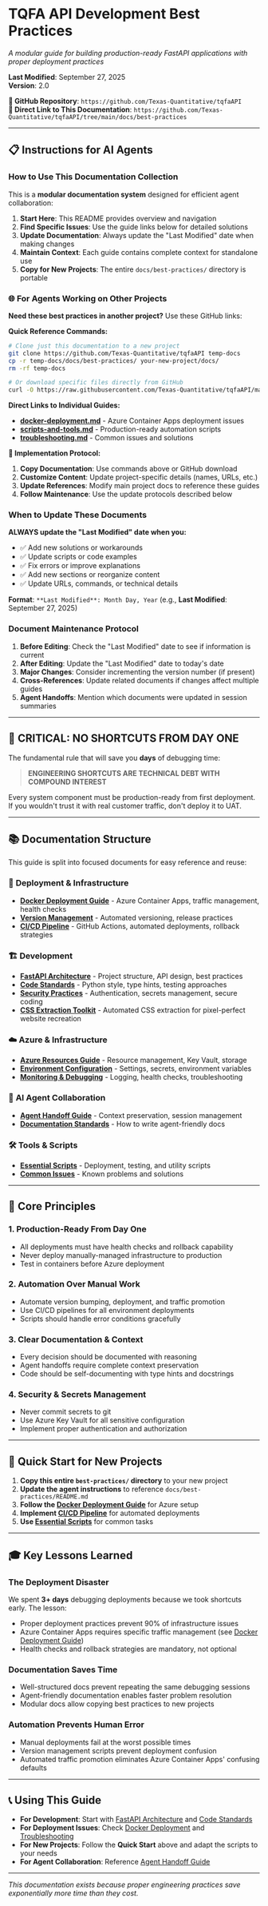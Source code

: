 # TQFA API Development Best Practices

*A modular guide for building production-ready FastAPI applications with proper deployment practices*

**Last Modified**: September 27, 2025  
**Version**: 2.0

**🔗 GitHub Repository**: `https://github.com/Texas-Quantitative/tqfaAPI`  
**📂 Direct Link to This Documentation**: `https://github.com/Texas-Quantitative/tqfaAPI/tree/main/docs/best-practices`

---

## 📋 **Instructions for AI Agents**

### **How to Use This Documentation Collection**

This is a **modular documentation system** designed for efficient agent collaboration:

1. **Start Here**: This README provides overview and navigation
2. **Find Specific Issues**: Use the guide links below for detailed solutions
3. **Update Documentation**: Always update the "Last Modified" date when making changes
4. **Maintain Context**: Each guide contains complete context for standalone use
5. **Copy for New Projects**: The entire `docs/best-practices/` directory is portable

### **🌐 For Agents Working on Other Projects**

**Need these best practices in another project?** Use these GitHub links:

**Quick Reference Commands:**
```bash
# Clone just this documentation to a new project
git clone https://github.com/Texas-Quantitative/tqfaAPI temp-docs
cp -r temp-docs/docs/best-practices/ your-new-project/docs/
rm -rf temp-docs

# Or download specific files directly from GitHub
curl -O https://raw.githubusercontent.com/Texas-Quantitative/tqfaAPI/main/docs/best-practices/docker-deployment.md
```

**Direct Links to Individual Guides:**
- **[docker-deployment.md](https://github.com/Texas-Quantitative/tqfaAPI/blob/main/docs/best-practices/docker-deployment.md)** - Azure Container Apps deployment issues
- **[scripts-and-tools.md](https://github.com/Texas-Quantitative/tqfaAPI/blob/main/docs/best-practices/scripts-and-tools.md)** - Production-ready automation scripts
- **[troubleshooting.md](https://github.com/Texas-Quantitative/tqfaAPI/blob/main/docs/best-practices/troubleshooting.md)** - Common issues and solutions

**🔧 Implementation Protocol:**
1. **Copy Documentation**: Use commands above or GitHub download
2. **Customize Content**: Update project-specific details (names, URLs, etc.)
3. **Update References**: Modify main project docs to reference these guides
4. **Follow Maintenance**: Use the update protocols described below

### **When to Update These Documents**

**ALWAYS update the "Last Modified" date when you:**
- ✅ Add new solutions or workarounds
- ✅ Update scripts or code examples  
- ✅ Fix errors or improve explanations
- ✅ Add new sections or reorganize content
- ✅ Update URLs, commands, or technical details

**Format**: `**Last Modified**: Month Day, Year` (e.g., **Last Modified**: September 27, 2025)

### **Document Maintenance Protocol**

1. **Before Editing**: Check the "Last Modified" date to see if information is current
2. **After Editing**: Update the "Last Modified" date to today's date
3. **Major Changes**: Consider incrementing the version number (if present)
4. **Cross-References**: Update related documents if changes affect multiple guides
5. **Agent Handoffs**: Mention which documents were updated in session summaries

---

## 🚨 **CRITICAL: NO SHORTCUTS FROM DAY ONE**

The fundamental rule that will save you **days** of debugging time:

> **ENGINEERING SHORTCUTS ARE TECHNICAL DEBT WITH COMPOUND INTEREST**

Every system component must be production-ready from first deployment. If you wouldn't trust it with real customer traffic, don't deploy it to UAT.

---

## 📚 **Documentation Structure**

This guide is split into focused documents for easy reference and reuse:

### 🚀 **Deployment & Infrastructure**
- **[Docker Deployment Guide](./docker-deployment.md)** - Azure Container Apps, traffic management, health checks
- **[Version Management](./version-management.md)** - Automated versioning, release practices  
- **[CI/CD Pipeline](./cicd-pipeline.md)** - GitHub Actions, automated deployments, rollback strategies

### 🏗️ **Development**
- **[FastAPI Architecture](./fastapi-architecture.md)** - Project structure, API design, best practices
- **[Code Standards](./code-standards.md)** - Python style, type hints, testing approaches
- **[Security Practices](./security.md)** - Authentication, secrets management, secure coding
- **[CSS Extraction Toolkit](./css-extraction-toolkit.md)** - Automated CSS extraction for pixel-perfect website recreation

### ☁️ **Azure & Infrastructure**
- **[Azure Resources Guide](./azure-resources.md)** - Resource management, Key Vault, storage
- **[Environment Configuration](./environment-config.md)** - Settings, secrets, environment variables
- **[Monitoring & Debugging](./monitoring.md)** - Logging, health checks, troubleshooting

### 🤖 **AI Agent Collaboration**
- **[Agent Handoff Guide](./agent-handoff.md)** - Context preservation, session management
- **[Documentation Standards](./documentation-standards.md)** - How to write agent-friendly docs

### 🛠️ **Tools & Scripts**
- **[Essential Scripts](./scripts-and-tools.md)** - Deployment, testing, and utility scripts
- **[Common Issues](./troubleshooting.md)** - Known problems and solutions

---

## 🎯 **Core Principles**

### **1. Production-Ready From Day One**
- All deployments must have health checks and rollback capability
- Never deploy manually-managed infrastructure to production
- Test in containers before Azure deployment

### **2. Automation Over Manual Work**  
- Automate version bumping, deployment, and traffic promotion
- Use CI/CD pipelines for all environment deployments
- Scripts should handle error conditions gracefully

### **3. Clear Documentation & Context**
- Every decision should be documented with reasoning
- Agent handoffs require complete context preservation
- Code should be self-documenting with type hints and docstrings

### **4. Security & Secrets Management**
- Never commit secrets to git
- Use Azure Key Vault for all sensitive configuration
- Implement proper authentication and authorization

---

## 🚀 **Quick Start for New Projects**

1. **Copy this entire `best-practices/` directory** to your new project
2. **Update the agent instructions** to reference `docs/best-practices/README.md`
3. **Follow the [Docker Deployment Guide](./docker-deployment.md)** for Azure setup
4. **Implement [CI/CD Pipeline](./cicd-pipeline.md)** for automated deployments
5. **Use [Essential Scripts](./scripts-and-tools.md)** for common tasks

---

## 🎓 **Key Lessons Learned**

### **The Deployment Disaster**
We spent **3+ days** debugging deployments because we took shortcuts early. The lesson:
- Proper deployment practices prevent 90% of infrastructure issues
- Azure Container Apps requires specific traffic management (see [Docker Deployment Guide](./docker-deployment.md))
- Health checks and rollback strategies are mandatory, not optional

### **Documentation Saves Time**
- Well-structured docs prevent repeating the same debugging sessions
- Agent-friendly documentation enables faster problem resolution
- Modular docs allow copying best practices to new projects

### **Automation Prevents Human Error**
- Manual deployments fail at the worst possible times
- Version management scripts prevent deployment confusion
- Automated traffic promotion eliminates Azure Container Apps' confusing defaults

---

## 📞 **Using This Guide**

- **For Development**: Start with [FastAPI Architecture](./fastapi-architecture.md) and [Code Standards](./code-standards.md)
- **For Deployment Issues**: Check [Docker Deployment](./docker-deployment.md) and [Troubleshooting](./troubleshooting.md)  
- **For New Projects**: Follow the **Quick Start** above and adapt the scripts to your needs
- **For Agent Collaboration**: Reference [Agent Handoff Guide](./agent-handoff.md)

---

*This documentation exists because proper engineering practices save exponentially more time than they cost.*